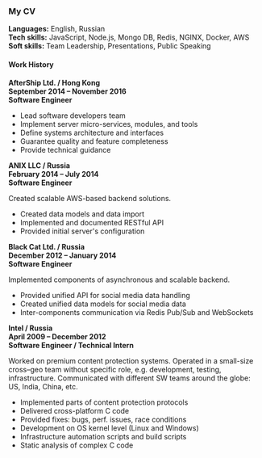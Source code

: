 ### My CV

**Languages:** English, Russian  
**Tech skills:** JavaScript, Node.js, Mongo DB, Redis, NGINX, Docker, AWS  
**Soft skills:** Team Leadership, Presentations, Public Speaking

#### Work History

**AfterShip Ltd. / Hong Kong  
September 2014 – November 2016  
Software Engineer**

- Lead software developers team
- Implement server micro-services, modules, and tools
- Define systems architecture and interfaces
- Guarantee quality and feature completeness
- Provide technical guidance

**ANIX LLC / Russia  
February 2014 – July 2014  
Software Engineer**

Created scalable AWS-based backend solutions.
- Created data models and data import
- Implemented and documented RESTful API
- Provided initial server's configuration

**Black Cat Ltd. / Russia  
December 2012 – January 2014  
Software Engineer**

Implemented components of asynchronous and scalable backend.
- Provided unified API for social media data handling
- Created unified data models for social media data
- Inter-components communication via Redis Pub/Sub and WebSockets

**Intel / Russia  
April 2009 – December 2012  
Software Engineer / Technical Intern**

Worked on premium content protection systems. Operated in a small-size cross–geo team without specific role, e.g. development, testing, infrastructure. Communicated with different SW teams around the globe: US, India, China, etc.
- Implemented parts of content protection protocols
- Delivered cross-platform C code
- Provided fixes: bugs, perf. issues, race conditions
- Development on OS kernel level (Linux and Windows)
- Infrastructure automation scripts and build scripts
- Static analysis of complex C code